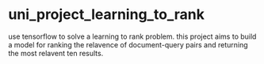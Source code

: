 # uni_project_learning_to_rank
use tensorflow to solve a learning to rank problem. this project aims to build a model for ranking the relavence of document-query pairs and returning the most relavent ten results.
